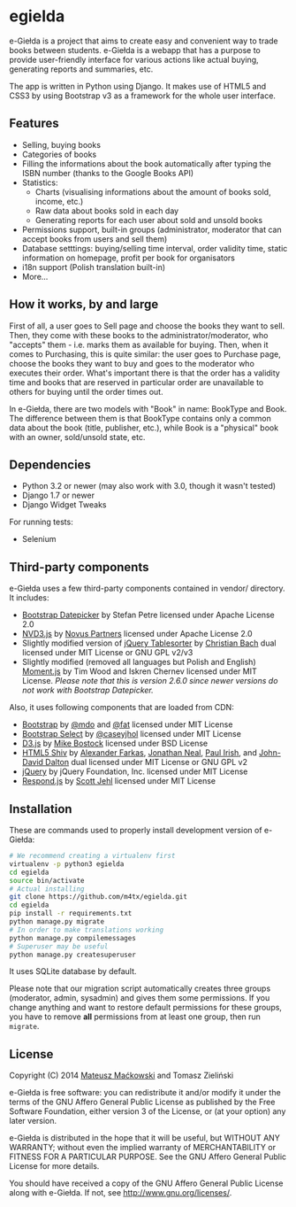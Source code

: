 egielda
=======

e-Giełda is a project that aims to create easy and convenient way to trade books between students. e-Giełda is a webapp that has a purpose to provide user-friendly interface for various actions like actual buying, generating reports and summaries, etc.

The app is written in Python using Django. It makes use of HTML5 and CSS3 by using Bootstrap v3 as a framework for the whole user interface.

## Features
* Selling, buying books
* Categories of books
* Filling the informations about the book automatically after typing the ISBN number (thanks to the Google Books API)
* Statistics:
  * Charts (visualising informations about the amount of books sold, income, etc.)
  * Raw data about books sold in each day
  * Generating reports for each user about sold and unsold books
* Permissions support, built-in groups (administrator, moderator that can accept books from users and sell them)
* Database setttings: buying/selling time interval, order validity time, static information on homepage, profit per book for organisators
* i18n support (Polish translation built-in)
* More...

## How it works, by and large
First of all, a user goes to Sell page and choose the books they want to sell. Then, they come with these books to the administrator/moderator, who "accepts" them - i.e. marks them as available for buying. Then, when it comes to Purchasing, this is quite similar: the user goes to Purchase page, choose the books they want to buy and goes to the moderator who executes their order. What's important there is that the order has a validity time and books that are reserved in particular order are unavailable to others for buying until the order times out.

In e-Giełda, there are two models with "Book" in name: BookType and Book. The difference between them is that BookType contains only a common data about the book (title, publisher, etc.), while Book is a "physical" book with an owner, sold/unsold state, etc.

## Dependencies
* Python 3.2 or newer (may also work with 3.0, though it wasn't tested)
* Django 1.7 or newer
* Django Widget Tweaks

For running tests:
* Selenium

## Third-party components
e-Giełda uses a few third-party components contained in vendor/ directory. It includes:
* [Bootstrap Datepicker](http://www.eyecon.ro/bootstrap-datepicker/) by Stefan Petre licensed under Apache License 2.0
* [NVD3.js](http://nvd3.org/) by [Novus Partners](https://www.novus.com/) licensed under Apache License 2.0
* Slightly modified version of [jQuery Tablesorter](http://tablesorter.com/docs/) by [Christian Bach](https://twitter.com/lovepeacenukes) dual licensed under MIT License or GNU GPL v2/v3
* Slightly modified (removed all languages but Polish and English) [Moment.js](http://momentjs.com/) by Tim Wood and Iskren Chernev licensed under MIT License. *Please note that this is version 2.6.0 since newer versions do not work with Bootstrap Datepicker.*

Also, it uses following components that are loaded from CDN:
* [Bootstrap](http://getbootstrap.com/) by [@mdo](http://twitter.com/mdo) and [@fat](http://twitter.com/fat) licensed under MIT License
* [Bootstrap Select](http://silviomoreto.github.io/bootstrap-select/3/) by [@caseyjhol](https://github.com/caseyjhol) licensed under MIT License
* [D3.js](http://d3js.org/) by [Mike Bostock](http://bost.ocks.org/mike/) licensed under BSD License
* [HTML5 Shiv](https://github.com/aFarkas/html5shiv) by [Alexander Farkas](https://github.com/aFarkas/), [Jonathan Neal](https://twitter.com/jon_neal), [Paul Irish](https://twitter.com/paul_irish), and [John-David Dalton](https://twitter.com/jdalton) dual licensed under MIT License or GNU GPL v2
* [jQuery](http://jquery.com/) by jQuery Foundation, Inc. licensed under MIT License
* [Respond.js](https://github.com/scottjehl/Respond) by [Scott Jehl](scottjehl.com) licensed under MIT License

## Installation
These are commands used to properly install development version of e-Giełda:

```bash
# We recommend creating a virtualenv first
virtualenv -p python3 egielda
cd egielda
source bin/activate
# Actual installing
git clone https://github.com/m4tx/egielda.git
cd egielda
pip install -r requirements.txt
python manage.py migrate
# In order to make translations working
python manage.py compilemessages
# Superuser may be useful
python manage.py createsuperuser
```
It uses SQLite database by default.

Please note that our migration script automatically creates three groups (moderator, admin, sysadmin) and gives them some permissions. If you change anything and want to restore default permissions for these groups, you have to remove **all** permissions from at least one group, then run `migrate`.

## License
Copyright (C) 2014 [Mateusz Maćkowski](http://m4tx.pl) and Tomasz Zieliński 

e-Giełda is free software: you can redistribute it and/or modify
it under the terms of the GNU Affero General Public License as
published by the Free Software Foundation, either version 3 of the
License, or (at your option) any later version.

e-Giełda is distributed in the hope that it will be useful,
but WITHOUT ANY WARRANTY; without even the implied warranty of
MERCHANTABILITY or FITNESS FOR A PARTICULAR PURPOSE.  See the
GNU Affero General Public License for more details.

You should have received a copy of the GNU Affero General Public License
along with e-Giełda.  If not, see http://www.gnu.org/licenses/.
